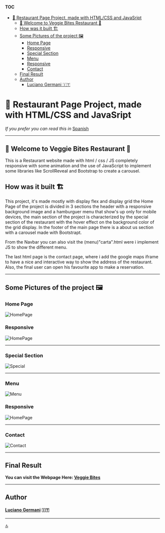 #### TOC
- [:fork_and_knife: Restaurant Page Project, made with HTML/CSS and JavaSript](#fork_and_knife-restaurant-page-project-made-with-htmlcss-and-javasript)
  - [:avocado: Welcome to Veggie Bites Restaurant :avocado:](#avocado-welcome-to-veggie-bites-restaurant-avocado)
  - [How was it built :building_construction:](#how-was-it-built-building_construction)
  - [Some Pictures of the project :framed_picture:](#some-pictures-of-the-project-framed_picture)
    - [Home Page](#home-page)
    - [Responsive](#responsive)
    - [Special Section](#special-section)
    - [Menu](#menu)
    - [Responsive](#responsive-1)
    - [Contact](#contact)
  - [Final Result](#final-result)
  - [Author](#author)
      - [Luciano Germani :it:](#luciano-germani-it)



#  :fork_and_knife: Restaurant Page Project, made with HTML/CSS and JavaSript

*If you prefer you can read this in* [Spanish](README-ESP.md)

---------------------------


## :avocado: Welcome to Veggie Bites Restaurant :avocado: 

This is a Restaurant website made with html / css / JS completely responsive with some animation and the use of JavaScript to implement some libraries like ScrollReveal and Bootstrap to create a carousel.

## How was it built :building_construction:

This project, it's made mostly with display flex and display grid the Home Page of the project is divided in 3 sections the header with a responsive background image and a hamburguer menu that show's up only for mobile devices, the main section of the project is characterized by the special section of the restaurant with the hover effect on the background color of the grid display.
In the footer of the main page there is a about us section with a carousel made with Bootstrapt.

From the Navbar you can also visit the (menu)"carta".html were i implement JS to show the different menu. 

The last html page is the contact page, where i add the google maps iframe to have a nice and interactive way to show the address of the restaurant. Also, the final user can open his favourite app to make a reservation.

----------------------------------------

## Some Pictures of the project :framed_picture:

### Home Page

![HomePage](/img/Readme-img/homepage.png)

### Responsive

![HomePage](/img/Readme-img/homepageresponsive.png)

--------------------------
### Special Section

![Special](/img/Readme-img/gif-special.gif)

--------------------------
### Menu 

![Menu](/img/Readme-img/menu.png)

### Responsive

![HomePage](/img/Readme-img/cartaresponsive.png)


--------------------------
### Contact

![Contact](/img/Readme-img/contact.png)


--------------------------

## Final Result

**You can visit the Webpage Here: [Veggie Bites](https://germanilu.github.io/Veggie-Bites/)** 

--------------------------

## Author 	

#### [Luciano Germani](https://github.com/Germanilu) :it:

---------------------

[:top:](#toc)